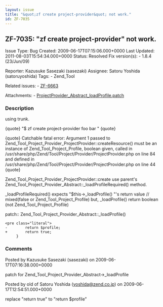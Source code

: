 ```yaml
---
layout: issue
title: "&quot;zf create project-provider&quot; not work."
id: ZF-7035
---
```


ZF-7035: "zf create project-provider" not work.
-----------------------------------------------

 Issue Type: Bug Created: 2009-06-17T07:15:06.000+0000 Last Updated: 2011-08-03T15:54:34.000+0000 Status: Resolved Fix version(s): - 1.8.4 (23/Jun/09)
 
 Reporter:  Kazusuke Sasezaki (sasezaki)  Assignee:  Satoru Yoshida (satoruyoshida)  Tags: - Zend\_Tool
 
 Related issues: - [ZF-6663](/issues/browse/ZF-6663)
 
 Attachments: - [ProjectProvider\_Abstract\_loadProfile.patch](/issues/secure/attachment/12018/ProjectProvider_Abstract_loadProfile.patch)
 
### Description

using trunk.

{quote} "$ zf create project-provider foo bar " {quote}

{quote} Catchable fatal error: Argument 1 passed to Zend\_Tool\_Project\_Provider\_ProjectProvider::createResource() must be an instance of Zend\_Tool\_Project\_Profile, boolean given, called in /usr/share/php/Zend/Tool/Project/Provider/ProjectProvider.php on line 84 and defined in /usr/share/php/Zend/Tool/Project/Provider/ProjectProvider.php on line 44 {quote}

Zend\_Tool\_Project\_Provider\_ProjectProvider::create use parent's Zend\_Tool\_Project\_Provider\_Abstract::\_loadProfileRequired() method.

\_loadProfileRequired() expects "$this->\_loadProfile() "'s return value // mixed(false or Zend\_Tool\_Project\_Profile) but, \_loadProfile() return boolean (not Zend\_Tool\_Project\_Profile)

patch:: Zend\_Tool\_Project\_Provider\_Abstract::\_loadProfile()

 
    <pre class="literal"> 
    -        return $profile;
    +        return true;
         }


 

 

### Comments

Posted by Kazusuke Sasezaki (sasezaki) on 2009-06-17T07:16:38.000+0000

patch for Zend\_Tool\_Project\_Provider\_Abstract->\_loadProfile

 

 

Posted by old of Satoru Yoshida (yoshida@zend.co.jp) on 2009-06-17T12:54:51.000+0000

replace "return true" to "return $profile"

 

 